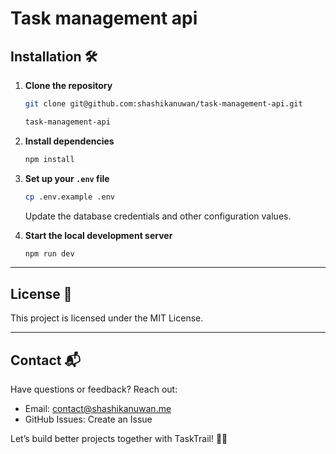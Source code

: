 # Task management api

## Installation 🛠️

1. **Clone the repository**
   ```bash
   git clone git@github.com:shashikanuwan/task-management-api.git
   ```
   ```bash
   task-management-api
   ```

2. **Install dependencies**
    ```bash
   npm install
   ```

3. **Set up your `.env` file**
   ```bash
   cp .env.example .env
   ```
   Update the database credentials and other configuration values.
   
4. **Start the local development server**
    ```bash
   npm run dev
   ```

---

## License 📜

This project is licensed under the MIT License.

---
## Contact 📬

Have questions or feedback? Reach out:
- Email: contact@shashikanuwan.me
- GitHub Issues: Create an Issue

Let’s build better projects together with TaskTrail! 💼✨